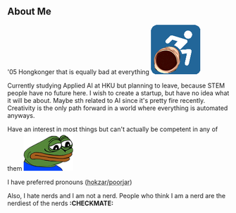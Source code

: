 ## About Me

'05 Hongkonger that is equally bad at everything
<img id="aEmoji1" src="/assets/emojis/omega_chair.gif" alt="Omega_Wheelchair_Emoji">

Currently studying Applied AI at HKU but planning to leave, because STEM people have no future here.
I wish to create a startup, but have no idea what it will be about.
Maybe sth related to AI since it's pretty fire recently.
Creativity is the only path forward in a world where everything is automated anyways.

Have an interest in most things but can't actually be competent in any of them
<img id="aEmoji2" src="/assets/emojis/pepe_sadge.png" alt="Pepe_sadge">

I have preferred pronouns (<abbr title="Honestly who cares about pronouns these days smh"><span id="aUnderlineTooltip1">hokzar/poorjar</span></abbr>)

Also, I hate nerds and I am not a nerd. People who think I am a nerd are the nerdiest of the nerds <b>:CHECKMATE:</b>